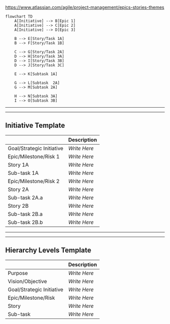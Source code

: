 https://www.atlassian.com/agile/project-management/epics-stories-themes


```mermaid
flowchart TD
    A[Initiative] --> B[Epic 1]
    A[Initiative] --> C[Epic 2]
    A[Initiative] --> D[Epic 3]

    B --> E[Story/Task 1A]
    B --> F[Story/Task 1B]

    C --> G[Story/Task 2A]
    D --> H[Story/Task 3A]
    D --> I[Story/Task 3B]
    D --> J[Story/Task 3C]

    E --> K[Subtask 1A]

    G --> L[Subtask  2A]
    G --> M[Subtask 2A]

    H --> N[Subtask 3A]
    I --> O[Subtask 3B]
```
---
---
## Initiative Template

||Description|
|---|---|
|Goal/Strategic Initiative|_Write Here_|
|Epic/Milestone/Risk 1|_Write Here_|
|Story 1A|_Write Here_|
|Sub-task 1A|_Write Here_|
|Epic/Milestone/Risk 2|_Write Here_|
|Story 2A|_Write Here_|
|Sub-task 2A.a|_Write Here_|
|Story 2B|_Write Here_|
|Sub-task 2B.a|_Write Here_|
|Sub-task 2B.b|_Write Here_|

---
---
## Hierarchy Levels Template

||Description|
|---|---|
|Purpose|_Write Here_|
|Vision/Objective|_Write Here_|
|Goal/Strategic Initiative|_Write Here_|
|Epic/Milestone/Risk|_Write Here_|
|Story|_Write Here_|
|Sub-task|_Write Here_|


